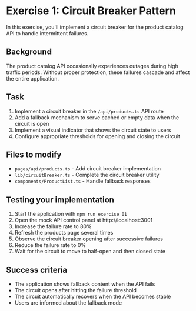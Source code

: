 # Exercise 1: Circuit Breaker Pattern

In this exercise, you'll implement a circuit breaker for the product catalog API to handle intermittent failures.

## Background

The product catalog API occasionally experiences outages during high traffic periods. Without proper protection, these failures cascade and affect the entire application.

## Task

1. Implement a circuit breaker in the `/api/products.ts` API route
2. Add a fallback mechanism to serve cached or empty data when the circuit is open
3. Implement a visual indicator that shows the circuit state to users
4. Configure appropriate thresholds for opening and closing the circuit

## Files to modify

- `pages/api/products.ts` - Add circuit breaker implementation
- `lib/circuitBreaker.ts` - Complete the circuit breaker utility
- `components/ProductList.ts` - Handle fallback responses

## Testing your implementation

1. Start the application with `npm run exercise 01`
2. Open the mock API control panel at http://localhost:3001
3. Increase the failure rate to 80%
4. Refresh the products page several times
5. Observe the circuit breaker opening after successive failures
6. Reduce the failure rate to 0%
7. Wait for the circuit to move to half-open and then closed state

## Success criteria

- The application shows fallback content when the API fails
- The circuit opens after hitting the failure threshold
- The circuit automatically recovers when the API becomes stable
- Users are informed about the fallback mode